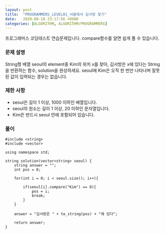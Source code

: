 ```yaml
---
layout: post
title:  "PROGRAMMERS_LEVEL01_서울에서 김서방 찾기"
date:   2020-08-18 23:17:56 +0900
categories: [ALGORITHM, ALGORITHM/PROGRAMMERS]
---
```


프로그래머스 코딩테스트 연습문제입니다. compare함수를 알면 쉽게 풀 수 있습니다.


### 문제 설명
String형 배열 seoul의 element중 Kim의 위치 x를 찾아, 김서방은 x에 있다는 String을 반환하는 함수, solution을 완성하세요. seoul에 Kim은 오직 한 번만 나타나며 잘못된 값이 입력되는 경우는 없습니다.

### 제한 사항
- seoul은 길이 1 이상, 1000 이하인 배열입니다.
- seoul의 원소는 길이 1 이상, 20 이하인 문자열입니다.
- Kim은 반드시 seoul 안에 포함되어 있습니다.

### 풀이

```
#include <string>
#include <vector>

using namespace std;

string solution(vector<string> seoul) {
    string answer = "";
    int pos = 0;

    for(int i = 0; i < seoul.size(); i++){

        if(seoul[i].compare("Kim") == 0){
            pos = i;
            break;
        }
    }

    answer = "김서방은 " + to_string(pos) + "에 있다";

    return answer;
}
```
